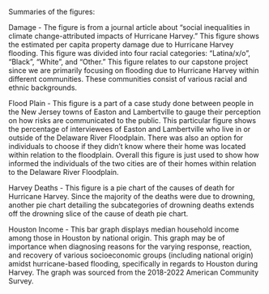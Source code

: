 Summaries of the figures:

Damage - 	The figure is from a journal article about “social inequalities in climate change-attributed impacts of Hurricane Harvey.” This figure shows the estimated per capita property damage due to Hurricane Harvey flooding. This figure was divided into four racial categories: “Latina/x/o”, “Black”, “White”, and “Other.” This figure relates to our capstone project since we are primarily focusing on flooding due to Hurricane Harvey within different communities. These communities consist of various racial and ethnic backgrounds. 

Flood Plain - This figure is a part of a case study done between people in the New Jersey towns of Easton and Lambertville to gauge their perception on how risks are communicated to the public. This particular figure shows the percentage of interviewees of Easton and Lambertville who live in or outside of the Delaware River Floodplain. There was also an option for individuals to choose if they didn’t know where their home was located within relation to the floodplain. Overall this figure is just used to show how informed the individuals of the two cities are of their homes within relation to the Delaware River Floodplain.

Harvey Deaths - This figure is a pie chart of the causes of death for Hurricane Harvey. Since the majority of the deaths were due to drowning, another pie chart detailing the subcategories of drowning deaths extends off the drowning slice of the cause of death pie chart.

Houston Income - This bar graph displays median household income among those in Houston by national origin. This graph may be of importance when diagnosing reasons for the varying response, reaction, and recovery of various socioeconomic groups (including national origin) amidst hurricane-based flooding, specifically in regards to Houston during Harvey. The graph was sourced from the 2018-2022 American Community Survey.
